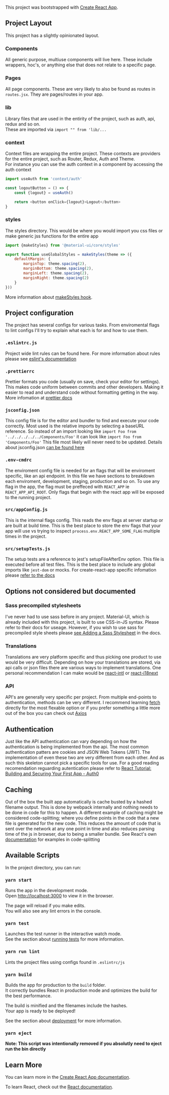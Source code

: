 This project was bootstrapped with [Create React App](https://github.com/facebook/create-react-app).

## Project Layout

This project has a slightly opinionated layout.

### Components

All generic purpose, multiuse components will live here. These include wrappers, hoc's, or anything else that does not
relate to a specific page.

### Pages

All page components. These are very likely to also be found as routes in `routes.jsx`. They are pages/routes in your
app.

### lib

Library files that are used in the entirity of the project, such as auth, api, redux and so on.<br />These are imported
via `import "" from 'lib/...`

### context

Context files are wrapping the entire project. These contexts are providers for the entire project, such as Router,
Redux, Auth and Theme.<br />For instance you can use the auth context in a component by accessing the auth context

```js
import useAuth from 'context/auth'

const logoutButton = () => {
    const {logout} = useAuth()

    return <button onClick={logout}>Logout</button>
}
```

### styles

The styles directory. This would be where you would import you css files or make generic jss functions for the entire
app

```js
import {makeStyles} from '@material-ui/core/styles'

export function useGlobalStyles = makeStyles(theme => ({
	defaultMargin: {
		marginTop: theme.spacing(2),
		marginBottom: theme.spacing(2),
		marginLeft: theme.spacing(2),
		marginRight: theme.spacing(2)
	}
}))
```

More information about [makeStyles hook](https://material-ui.com/styles/api/#makestyles-styles-options-hook).

## Project configuration

The project has several configs for various tasks. From enviromental flags to lint configs I'll try to explain what each
is for and how to use them.

### `.eslintrc.js`

Project wide lint rules can be found here. For more information about rules please see
[eslint's documentation](https://eslint.org/docs/user-guide/configuring)

### `.prettierrc`

Prettier formats you code (usually on save, check your editor for settings). This makes code uniform between commits and
other developers. Making it easier to read and understand code without formatting getting in the way. More infomation at
[prettier docs](https://prettier.io/docs/en/index.html)

### `jsconfig.json`

This config file is for the editor and bundler to find and execute your code correctly. Most used is the relative
imports by selecting a baseURL reference. So instead of an import looking like
`import Foo from '../../../../../Components/Foo'` it can look like `import Foo from 'Components/Foo'` This file most
likely will never need to be updated. Details about jsconfig.json
[can be found here](https://code.visualstudio.com/docs/languages/jsconfig)

### `.env-cmdrc`

The enviroment config file is needed for an flags that will be enviroment specific, like an api endpoint. In this file
we have sections to breakdown each enviroment, development, staging, production and so on. To use any flag in the app,
the flag must be preffeced with `REACT_APP` ie `REACT_APP_API_ROOT`. Only flags that begin with the react app will be
exposed to the running project.

### `src/appConfig.js`

This is the internal flags config. This reads the env flags at server startup or are built at build time. This is the
best place to store the env flags that your app will use vs trying to inspect `process.env.REACT_APP_SOME_FLAG` multiple
times in the project.

### `src/setupTests.js`

The setup tests are a reference to jest's setupFileAfterEnv option. This file is executed before all test files. This is
the best place to include any global imports like `jest-dom` or mocks. For create-react-app specific infomation please
[refer to the docs](https://create-react-app.dev/docs/running-tests/)

## Options not considered but documented

### Sass precompiled stylesheets

I've never had to use sass before in any project. Material-UI, which is already included with this project, is built to
use CSS-in-JS syntax. Please refer to their docs for useage. However, if you wish to use sass for precompiled style
sheets please [see Adding a Sass Stylesheet](https://create-react-app.dev/docs/adding-a-sass-stylesheet/) in the docs.

### Translations

Translations are very platform specific and thus picking one product to use would be very difficult. Depending on how
your translations are stored, via api calls or json files there are various ways to implement translations. One personal
recommendation I can make would be [react-intl](https://github.com/formatjs/react-intl) or
[react-i18next](https://github.com/i18next/react-i18next)

### API

API's are generally very specific per project. From multiple end-points to authentication, methods can be very
different. I recommend learning [fetch](https://developer.mozilla.org/en-US/docs/Web/API/Fetch_API) directly for the
most flexable option or if you prefer something a little more out of the box you can check out
[Axios](https://github.com/axios/axios)

## Authentication

Just like the API authentication can vary depending on how the authentication is being implemented from the api. The
most common authentication patters are cookies and JSON Web Tokens (JWT). The implementation of even these two are very
different from each other. And as such this skeleton cannot pick a specific tools for use. For a good reading
recomendation reguarding autentication please refer to
[React Tutorial: Building and Securing Your First App - Auth0](https://auth0.com/blog/react-tutorial-building-and-securing-your-first-app/)

## Caching

Out of the box the built app automatically is cache busted by a hashed filename output. This is done by webpack
internally and nothing needs to be done in code for this to happen. A different example of caching might be considered
code-splitting; where you define points in the code that a new file is generated for the new code. This reduces the
amount of code that is sent over the network at any one point in time and also reduces parsing time of the js in
browser, due to being a smaller bundle. See React's own [documentation](https://reactjs.org/docs/code-splitting.html)
for examples in code-splitting

## Available Scripts

In the project directory, you can run:

### `yarn start`

Runs the app in the development mode.<br /> Open [http://localhost:3000](http://localhost:3000) to view it in the
browser.

The page will reload if you make edits.<br /> You will also see any lint errors in the console.

### `yarn test`

Launches the test runner in the interactive watch mode.<br /> See the section about
[running tests](https://facebook.github.io/create-react-app/docs/running-tests) for more information.

### `yarn run lint`

Lints the project files using configs found in `.eslintrc/js`

### `yarn build`

Builds the app for production to the `build` folder.<br /> It correctly bundles React in production mode and optimizes
the build for the best performance.

The build is minified and the filenames include the hashes.<br /> Your app is ready to be deployed!

See the section about [deployment](https://facebook.github.io/create-react-app/docs/deployment) for more information.

### `yarn eject`

**Note: This script was intentionally removed if you absolutly need to eject run the bin directly**

## Learn More

You can learn more in the
[Create React App documentation](https://facebook.github.io/create-react-app/docs/getting-started).

To learn React, check out the [React documentation](https://reactjs.org/).
